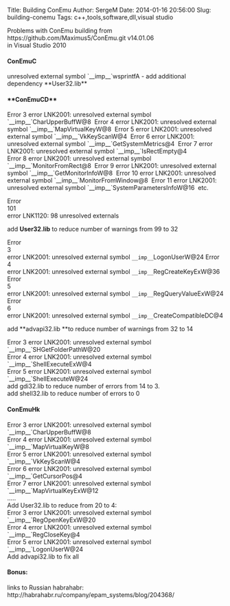 Title: Building ConEmu
Author: SergeM
Date: 2014-01-16 20:56:00
Slug: building-conemu
Tags: c++,tools,software,dll,visual studio

<div style="text-align: left;">Problems with ConEmu building from&nbsp;</div><div style="text-align: left;">https://github.com/Maximus5/ConEmu.git v14.01.06</div><div style="text-align: left;">in Visual Studio 2010</div><h4 style="text-align: left;">ConEmuC</h4>unresolved external symbol `__imp__`wsprintfA<span class="Apple-tab-span" style="white-space: pre;"> </span>- add additional dependency&nbsp;**User32.lib**
<b>
</b>
<h4 style="text-align: left;">**ConEmuCD**</h4>Error<span class="Apple-tab-span" style="white-space: pre;"> </span>3<span class="Apple-tab-span" style="white-space: pre;"> </span>error LNK2001: unresolved external symbol `__imp__`CharUpperBuffW@8<span class="Apple-tab-span" style="white-space: pre;"> </span>
Error<span class="Apple-tab-span" style="white-space: pre;"> </span>4<span class="Apple-tab-span" style="white-space: pre;"> </span>error LNK2001: unresolved external symbol `__imp__`MapVirtualKeyW@8<span class="Apple-tab-span" style="white-space: pre;"> </span>
Error<span class="Apple-tab-span" style="white-space: pre;"> </span>5<span class="Apple-tab-span" style="white-space: pre;"> </span>error LNK2001: unresolved external symbol `__imp__`VkKeyScanW@4<span class="Apple-tab-span" style="white-space: pre;"> </span>
Error<span class="Apple-tab-span" style="white-space: pre;"> </span>6<span class="Apple-tab-span" style="white-space: pre;"> </span>error LNK2001: unresolved external symbol `__imp__`GetSystemMetrics@4<span class="Apple-tab-span" style="white-space: pre;"> </span>
Error<span class="Apple-tab-span" style="white-space: pre;"> </span>7<span class="Apple-tab-span" style="white-space: pre;"> </span>error LNK2001: unresolved external symbol `__imp__`IsRectEmpty@4<span class="Apple-tab-span" style="white-space: pre;"> </span>
Error<span class="Apple-tab-span" style="white-space: pre;"> </span>8<span class="Apple-tab-span" style="white-space: pre;"> </span>error LNK2001: unresolved external symbol `__imp__`MonitorFromRect@8<span class="Apple-tab-span" style="white-space: pre;"> </span>
Error<span class="Apple-tab-span" style="white-space: pre;"> </span>9<span class="Apple-tab-span" style="white-space: pre;"> </span>error LNK2001: unresolved external symbol `__imp__`GetMonitorInfoW@8<span class="Apple-tab-span" style="white-space: pre;"> </span>
Error<span class="Apple-tab-span" style="white-space: pre;"> </span>10<span class="Apple-tab-span" style="white-space: pre;"> </span>error LNK2001: unresolved external symbol `__imp__`MonitorFromWindow@8<span class="Apple-tab-span" style="white-space: pre;"> </span>
Error<span class="Apple-tab-span" style="white-space: pre;"> </span>11<span class="Apple-tab-span" style="white-space: pre;"> </span>error LNK2001: unresolved external symbol `__imp__`SystemParametersInfoW@16<span class="Apple-tab-span" style="white-space: pre;"> </span>
etc.

Error<span class="Apple-tab-span" style="white-space: pre;"> </span>101<span class="Apple-tab-span" style="white-space: pre;"> </span>error LNK1120: 98 unresolved externals<span class="Apple-tab-span" style="white-space: pre;"> </span>

add&nbsp;**User32.lib** to reduce number of warnings from 99 to 32

Error<span class="Apple-tab-span" style="white-space: pre;"> </span>3<span class="Apple-tab-span" style="white-space: pre;"> </span>error LNK2001: unresolved external symbol `__imp__`LogonUserW@24
Error<span class="Apple-tab-span" style="white-space: pre;"> </span>4<span class="Apple-tab-span" style="white-space: pre;"> </span>error LNK2001: unresolved external symbol `__imp__`RegCreateKeyExW@36<span class="Apple-tab-span" style="white-space: pre;"> </span>
Error<span class="Apple-tab-span" style="white-space: pre;"> </span>5<span class="Apple-tab-span" style="white-space: pre;"> </span>error LNK2001: unresolved external symbol `__imp__`RegQueryValueExW@24
Error<span class="Apple-tab-span" style="white-space: pre;"> </span>6<span class="Apple-tab-span" style="white-space: pre;"> </span>error LNK2001: unresolved external symbol `__imp__`CreateCompatibleDC@4

add&nbsp;**advapi32.lib&nbsp;**to reduce number of warnings from 32 to 14
<div>
</div><div><div>Error<span class="Apple-tab-span" style="white-space: pre;"> </span>3<span class="Apple-tab-span" style="white-space: pre;"> </span>error LNK2001: unresolved external symbol `__imp__`SHGetFolderPathW@20</div><div>Error<span class="Apple-tab-span" style="white-space: pre;"> </span>4<span class="Apple-tab-span" style="white-space: pre;"> </span>error LNK2001: unresolved external symbol `__imp__`ShellExecuteExW@4</div><div>Error<span class="Apple-tab-span" style="white-space: pre;"> </span>5<span class="Apple-tab-span" style="white-space: pre;"> </span>error LNK2001: unresolved external symbol `__imp__`ShellExecuteW@24</div></div><div>
</div><div>add gdi32.lib to reduce number of errors from 14 to 3.</div><div>add shell32.lib to reduce number of errors to 0</div><div>
</div><h4 style="text-align: left;">ConEmuHk</h4><div><div>Error<span class="Apple-tab-span" style="white-space: pre;"> </span>3<span class="Apple-tab-span" style="white-space: pre;"> </span>error LNK2001: unresolved external symbol `__imp__`CharUpperBuffW@8</div><div>Error<span class="Apple-tab-span" style="white-space: pre;"> </span>4<span class="Apple-tab-span" style="white-space: pre;"> </span>error LNK2001: unresolved external symbol `__imp__`MapVirtualKeyW@8</div><div>Error<span class="Apple-tab-span" style="white-space: pre;"> </span>5<span class="Apple-tab-span" style="white-space: pre;"> </span>error LNK2001: unresolved external symbol `__imp__`VkKeyScanW@4</div><div>Error<span class="Apple-tab-span" style="white-space: pre;"> </span>6<span class="Apple-tab-span" style="white-space: pre;"> </span>error LNK2001: unresolved external symbol `__imp__`GetCursorPos@4</div><div>Error<span class="Apple-tab-span" style="white-space: pre;"> </span>7<span class="Apple-tab-span" style="white-space: pre;"> </span>error LNK2001: unresolved external symbol `__imp__`MapVirtualKeyExW@12</div></div><div>.....</div><div>
</div><div>Add&nbsp;User32.lib to reduce from 20 to 4:</div><div>
</div><div><div>Error<span class="Apple-tab-span" style="white-space: pre;"> </span>3<span class="Apple-tab-span" style="white-space: pre;"> </span>error LNK2001: unresolved external symbol `__imp__`RegOpenKeyExW@20</div><div>Error<span class="Apple-tab-span" style="white-space: pre;"> </span>4<span class="Apple-tab-span" style="white-space: pre;"> </span>error LNK2001: unresolved external symbol `__imp__`RegCloseKey@4</div><div>Error<span class="Apple-tab-span" style="white-space: pre;"> </span>5<span class="Apple-tab-span" style="white-space: pre;"> </span>error LNK2001: unresolved external symbol `__imp__`LogonUserW@24</div></div><div>
</div><div>Add&nbsp;advapi32.lib to fix all</div><div>

<h4 style="text-align: left;">Bonus:</h4></div><div>links to Russian habrahabr:</div><div>http://habrahabr.ru/company/epam_systems/blog/204368/</div><div>
</div>